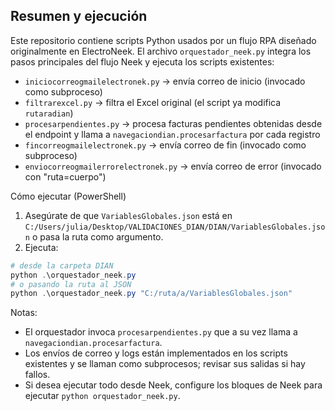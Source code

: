 Resumen y ejecución
-------------------

Este repositorio contiene scripts Python usados por un flujo RPA diseñado originalmente en ElectroNeek.
El archivo `orquestador_neek.py` integra los pasos principales del flujo Neek y ejecuta los scripts existentes:

- `iniciocorreogmailelectronek.py` -> envía correo de inicio (invocado como subproceso)
- `filtrarexcel.py` -> filtra el Excel original (el script ya modifica `rutaradian`)
- `procesarpendientes.py` -> procesa facturas pendientes obtenidas desde el endpoint y llama a `navegaciondian.procesarfactura` por cada registro
- `fincorreogmailelectronek.py` -> envía correo de fin (invocado como subproceso)
- `enviocorreogmailerrorelectronek.py` -> envía correo de error (invocado con "ruta=cuerpo")

Cómo ejecutar (PowerShell)

1. Asegúrate de que `VariablesGlobales.json` está en `C:/Users/julia/Desktop/VALIDACIONES_DIAN/DIAN/VariablesGlobales.json` o pasa la ruta como argumento.
2. Ejecuta:

```powershell
# desde la carpeta DIAN
python .\orquestador_neek.py
# o pasando la ruta al JSON
python .\orquestador_neek.py "C:/ruta/a/VariablesGlobales.json"
```

Notas:
- El orquestador invoca `procesarpendientes.py` que a su vez llama a `navegaciondian.procesarfactura`.
- Los envíos de correo y logs están implementados en los scripts existentes y se llaman como subprocesos; revisar sus salidas si hay fallos.
- Si desea ejecutar todo desde Neek, configure los bloques de Neek para ejecutar `python orquestador_neek.py`.
